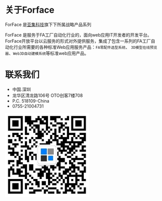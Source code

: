 # 关于Forface

ForFace 是[亚集科技](https://www.ajkeji.cn)旗下下所属战略产品系列

ForFace 是服务于FA工厂自动化行业的，面向web应用IT开发者的开发平台。ForFace开放平台以云服务的形式对外提供服务，集成了包含一系列的FA工厂自动化行业所需要的各种标准Web应用服务产品：`FA零配件选型系统`、 `3D模型在线预览器`、`Web3D自动建模系统`等标准web应用产品。


# 联系我们


* 中国.深圳
* 龙华区清龙路106号 OTO创客7楼708
* P.C. 518109-China
* 0755-21004731


<img src="./img/code.jpg">